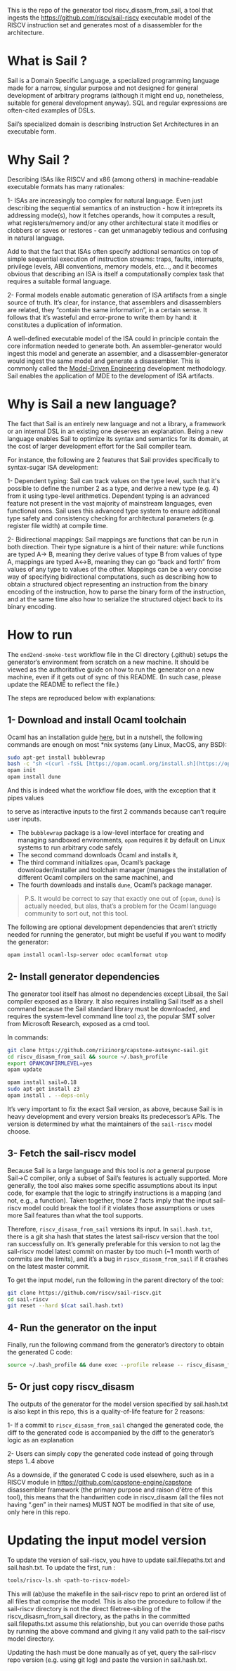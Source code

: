 This is the repo of the generator tool riscv_disasm_from_sail, a tool that ingests the https://github.com/riscv/sail-riscv executable model of the RISCV instruction set and generates most of a disassembler for the architecture.

# What is Sail ?

Sail is a Domain Specific Language, a specialized programming language made for a narrow, singular purpose and not designed for general development of arbitrary programs (although it might end up, nonetheless, suitable for general development anyway). SQL and regular expressions are often-cited examples of DSLs. 

Sail’s specialized domain is describing Instruction Set Architectures in an executable form.

# Why Sail ?

Describing ISAs like RISCV and x86 (among others) in machine-readable executable formats has many rationales:

1- ISAs are increasingly too complex for natural language. Even just describing the sequential semantics of an instruction - how it intreprets its addressing mode(s), how it fetches operands, how it computes a result, what registers/memory and/or any other architectural state it modifies or clobbers or saves or restores - can get unmanagebly tedious and confusing in natural language. 

Add to that the fact that ISAs often specify addtional semantics on top of simple sequential execution of instruction streams: traps, faults, interrupts, privilege levels, ABI conventions, memory models, etc…, and it becomes obvious that describing an ISA is itself a computationally complex task that requires a suitable formal language.

2- Formal models enable automatic generation of ISA artifacts from a single source of truth. It’s clear, for instance, that assemblers and disassemblers are related, they “contain the same information”, in a certain sense. It follows that it’s wasteful and error-prone to write them by hand: it constitutes a duplication of information. 

A well-defined executable model of the ISA could in principle contain the core information needed to generate both. An assembler-generator would ingest this model and generate an assembler, and a disassembler-generator would ingest the same model and generate a disassembler. This is commonly called the [Model-Driven Engineering](https://en.wikipedia.org/wiki/Model-driven_engineering) development methodology. Sail enables the application of MDE to the development of ISA artifacts.

# Why is Sail a new language?

The fact that Sail is an entirely new language and not a library, a framework or an internal DSL in an existing one deserves an explanation. Being a new language enables Sail to optimize its syntax and semantics for its domain, at the cost of larger development effort for the Sail compiler team.

For instance, the following are 2 features that Sail provides specifically to syntax-sugar ISA development:

 1- Dependent typing: Sail can track values on the type level, such that it's possible to define the number 2 as a type, and derive a new type (e.g. 4) from it using type-level arithmetics. Dependent typing is an advanced feature not present in the vast majority of mainstream languages, even functional ones. Sail uses this advanced type system to ensure additional type safety and consistency checking for architectural parameters (e.g. register file width) at compile time.

2- Bidirectional mappings: Sail mappings are functions that can be run in both direction. Their type signature is a hint of their nature: while functions are typed A→ B, meaning they derive values of type B from values of type A, mappings are typed A↔B, meaning they can go “back and forth” from values of any type to values of the other. Mappings can be a very concise way of specifying bidirectional computations, such as describing how to obtain a structured object representing an instruction from the binary encoding of the instruction, how to parse the binary form of the instruction, and at the same time also how to serialize the structured object back to its binary encoding.

# How to run

The `end2end-smoke-test` workflow file in the CI directory (.github) setups the generator’s environment from scratch on a new machine. It should be viewed as the authoritative guide on how to run the generator on a new machine, even if it gets out of sync of this README. (In such case, please update the README to reflect the file.)

The steps are reproduced below with explanations: 

## 1- Download and install Ocaml toolchain

Ocaml has an installation guide [here](https://ocaml.org/install#linux_mac_bsd), but in a nutshell, the following commands are enough on most *nix systems (any Linux, MacOS, any BSD):

```bash
sudo apt-get install bubblewrap
bash -c "sh <(curl -fsSL [https://opam.ocaml.org/install.sh](https://opam.ocaml.org/install.sh))"
opam init
opam install dune
```

And this is indeed what the workflow file does, with the exception that it pipes values 

to serve as interactive inputs to the first 2 commands because can’t require user inputs.

- The `bubblewrap` package is a low-level interface for creating and managing sandboxed environments, `opam` requires it by default on Linux systems to run arbitrary code safely
- The second command downloads Ocaml and installs it,
- The third command initializes `opam`, Ocaml’s package downloader/installer and toolchain manager (manages the installation of different Ocaml compilers on the same machine), and
- The fourth downloads and installs `dune`, Ocaml’s package manager.

> P.S. It would be correct to say that exactly one out of {`opam`, `dune`} is actually needed, but alas, that’s a problem for the Ocaml language community to sort out, not this tool.
> 

The following are optional development dependencies that aren’t strictly needed for running the generator, but might be useful if you want to modify the generator:

```bash
opam install ocaml-lsp-server odoc ocamlformat utop
```

## 2- Install generator dependencies

The generator tool itself has almost no dependencies except Libsail, the Sail compiler exposed as a library. It also requires installing Sail itself as a shell command because the Sail standard library must be downloaded, and requires the system-level command line tool `z3`, the popular SMT solver from Microsoft Research, exposed as a cmd tool.

In commands:

```bash
git clone https://github.com/rizinorg/capstone-autosync-sail.git
cd riscv_disasm_from_sail && source ~/.bash_profile
export OPAMCONFIRMLEVEL=yes
opam update

opam install sail=0.18
sudo apt-get install z3
opam install . --deps-only
```

It’s very important to fix the exact Sail version, as above, because Sail is in heavy development and every version breaks its predecessor’s APIs. The version is determined by what the maintainers of the `sail-riscv` model choose.  

## 3- Fetch the sail-riscv model

Because Sail is a large language and this tool is *not* a general purpose Sail→C compiler, only a subset of Sail’s features is actually supported. More generally, the tool also makes some specific assumptions about its input code, for example that the logic to stringify instructions is a mapping (and not, e.g., a function). Taken together, those 2 facts imply that the input sail-riscv model could break the tool if it violates those assumptions or uses more Sail features than what the tool supports.

Therefore, `riscv_disasm_from_sail` versions its input. In `sail.hash.txt`, there is a git sha hash that states the latest sail-riscv version that the tool ran successfully on. It’s generally preferable for this version to not lag the sail-riscv model latest commit on master by too much (~1 month worth of commits are the limits), and it’s a bug in `riscv_disasm_from_sail` if it crashes on the latest master commit. 

To get the input model, run the following in the parent directory of the tool:

```bash
git clone https://github.com/riscv/sail-riscv.git
cd sail-riscv
git reset --hard $(cat sail.hash.txt)
```

## 4- Run the generator on the input

Finally, run the following command from the generator’s directory to obtain the generated C code:

```bash
source ~/.bash_profile && dune exec --profile release -- riscv_disasm_from_sail -f sail.filepaths.txt
```

## 5- Or just copy riscv_disasm

The outputs of the generator for the model version specified by sail.hash.txt is also kept in this repo, this is a quality-of-life feature for 2 reasons: 

1- If a commit to `riscv_disasm_from_sail` changed the generated code, the diff to the generated code is accompanied by the diff to the generator’s logic as an explanation 

2- Users can simply copy the generated code instead of going through steps 1..4 above

As a downside, if the generated C code is used elsewhere, such as in a RISCV module in https://github.com/capstone-engine/capstone disassembler framework (the primary purpose and raison d'être of this tool), this means that the handwritten code in riscv_disasm (all the files not having “.gen” in their names) MUST NOT be modified in that site of use, only here in this repo.

# Updating the input model version

To update the version of sail-riscv, you have to update sail.filepaths.txt and sail.hash.txt. To update the first, run :

```bash
tools/riscv-ls.sh <path-to-riscv-model>
```

This will (ab)use the makefile in the sail-riscv repo to print an ordered list of all files that comprise the model. This is also the procedure to follow if the sail-riscv directory is not the direct filetree-sibling of the riscv_disasm_from_sail directory, as the paths in the committed sail.filepaths.txt assume this relationship, but you can override those paths by running the above command and giving it any valid path to the sail-riscv model directory.

Updating the hash must be done manually as of yet, query the sail-riscv repo version (e.g. using git log) and paste the version in sail.hash.txt.